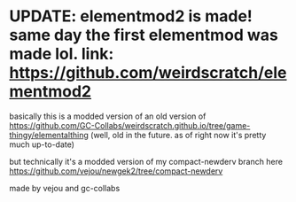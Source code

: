 # UPDATE: elementmod2 is made! same day the first elementmod was made lol. link: https://github.com/weirdscratch/elementmod2

basically this is a modded version of an old version of https://github.com/GC-Collabs/weirdscratch.github.io/tree/game-thingy/elementalthing (well, old in the future. as of right now it's pretty much up-to-date)

but technically it's a modded version of my compact-newderv branch here https://github.com/vejou/newgek2/tree/compact-newderv

made by vejou and gc-collabs
